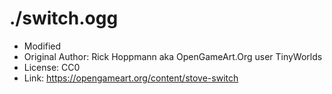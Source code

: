 # ./switch.ogg

* Modified
* Original Author: Rick Hoppmann aka OpenGameArt.Org user TinyWorlds
* License: CC0
* Link: https://opengameart.org/content/stove-switch
